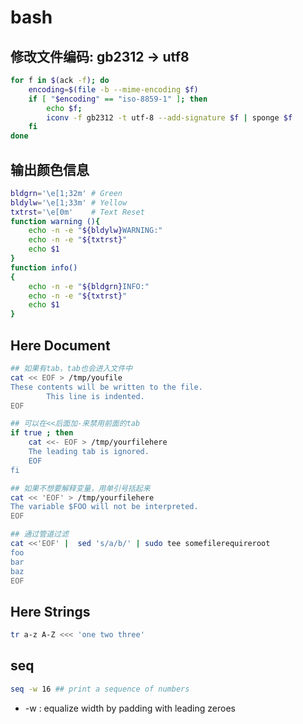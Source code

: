 # bash

## 修改文件编码: gb2312 -> utf8
```bash
for f in $(ack -f); do 
    encoding=$(file -b --mime-encoding $f)
    if [ "$encoding" == "iso-8859-1" ]; then 
        echo $f; 
        iconv -f gb2312 -t utf-8 --add-signature $f | sponge $f
    fi
done
```


## 输出颜色信息
```bash
bldgrn='\e[1;32m' # Green
bldylw='\e[1;33m' # Yellow
txtrst='\e[0m'    # Text Reset
function warning (){
    echo -n -e "${bldylw}WARNING:"
    echo -n -e "${txtrst}"
    echo $1
}
function info()
{
    echo -n -e "${bldgrn}INFO:"
    echo -n -e "${txtrst}"
    echo $1
}
```

## Here Document
```bash
## 如果有tab，tab也会进入文件中
cat << EOF > /tmp/youfile
These contents will be written to the file.
        This line is indented.
EOF
```

```bash
## 可以在<<后面加-来禁用前面的tab
if true ; then
    cat <<- EOF > /tmp/yourfilehere
    The leading tab is ignored.
    EOF
fi
```

```bash
## 如果不想要解释变量，用单引号括起来
cat << 'EOF' > /tmp/yourfilehere
The variable $FOO will not be interpreted.
EOF
```

```bash
## 通过管道过滤
cat <<'EOF' |  sed 's/a/b/' | sudo tee somefilerequireroot 
foo
bar
baz
EOF
```

## Here Strings

```bash
tr a-z A-Z <<< 'one two three'
```

## seq
```bash
seq -w 16 ## print a sequence of numbers
```
* -w : equalize width by padding with leading zeroes